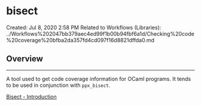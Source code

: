 # bisect

Created: Jul 8, 2020 2:58 PM
Related to Workflows (Libraries): ../Workflows%202047bb379aec4ed99f1b00b94fbf6a1d/Checking%20code%20coverage%20bfba2da357fd4cd097f16d8821dffda0.md

## Overview

---

A tool used to get code coverage information for OCaml programs. It tends to be used in conjunction with `ppx_bisect`.

[Bisect - Introduction](https://bisect.x9c.fr/)